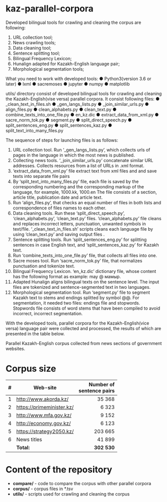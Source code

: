 # kaz-parallel-corpora

Developed bilingual tools for crawling and cleaning the corpus are following:
1) URL collection tool;
2) News crawling tools;
3) Data cleaning tool;
4) Sentence splitting tool;
5) Bilingual Frequency Lexicon;
6) Hunalign adapted for Kazakh-English language pair;
7) Morphological segmentation tools;

What you need to work with developed tools:
●	Python3(version 3.6 or later)
●	lxml
●	sacremoses
●	jupyter 
●	numpy
●	matplotlib


utils/ directory consist of developed bilingual tools for crawling and cleaning the Kazakh-English(vise versa) parallel corpora. It consist following files:
●	_clean_text_in_files.sh
●	_gen_langs_lists.py
●	_join_similar_urls.py
●	align_files.py
●	clean_alphabets.py
●	clean_text.py
●	combine_texts_into_one_file.py
●	en_kz.dic
●	extract_data_from_xml.py
●	sacre_norm_tok.py
●	segment.py
●	split_direct_speech.py
●	split_sentences_eng.py
●	split_sentences_kaz.py
●	split_text_into_many_files.py

The sequence of steps for launching files is as follows:
1.	URL collection tool. Run ‘_gen_langs_lists.py’, which collects urls of pages in the language in which the most news is published. 
2.	Collecting news tools. ‘_join_similar_urls.py’ concatenate  similar URL addresses. Collects resources from a list of URLs in .xml format. 
3.	‘extract_data_from_xml.py’ file extract text from xml files and  and save texts into separate file pairs
4.	By ‘split_text_into_many_files.py’ file, each file is saved by the corresponding numbering and the corresponding markup of the language, for example, 1000.kk, 1000.en The file consists of a section, article title, publication date and article text.
5.	Run ‘align_files.py’, that checks an equal number of files in both lists and correspondence of files names to each other.
6.	Data cleaning tools.  Run these ‘split_direct_speech.py’, ‘clean_alphabets.py’, ‘clean_text.py’ files. ‘clean_alphabets.py’ file cleans and replaces incorrect letters, punctuation, unwanted symbols in text/file. ‘_clean_text_in_files.sh’ scripts cleans each language file by using ‘clean_text.py’ and saving output files .
7.	Sentence splitting tools. Run ‘split_sentences_eng.py’ for splitting sentences in case English text, and ‘split_sentences_kaz.py’ for Kazakh text.
8.	Run ‘combine_texts_into_one_file.py’ file, that collects all files into one.
9.	Sacre moses tool. Run ‘sacre_norm_tok.py’ file, that normalizes punctuation and tokenize text.
10.	Bilingual Frequency Lexicon. ‘en_kz.dic’ dictionary file, whose content has the following format as example: may @ мамыр.
11.	Adapted Hunalign aligns bilingual texts on the sentence level. The input files are tokenized and sentence-segmented text in two languages.
12.	 Morphological segmentation tool. Run ‘segment.py’ file to segment Kazakh text to stems and endings splitted by symbol @@. For segmentation, it needed two files: endings file and stopwords. Stopwords file consists of word stems that have been compiled to avoid incorrect, incorrect segmentation. 

With the developed tools, parallel corpora for the Kazakh-English(vice versa) language pair were collected and processed, the results of which are presented in the table below. 

Parallel Kazakh-English corpus collected from news sections of government websites.


# Corpus size

| # | Web-site                  | Number of<br />sentence pairs
| - | ------------------------- | -----------------------------:
| 1 | http://www.akorda.kz/     |  35&nbsp;368
| 2 | https://primeminister.kz/ |   6&nbsp;323
| 3 | http://www.mfa.gov.kz/    |   9&nbsp;152
| 4 | http://economy.gov.kz/    |   6&nbsp;123
| 5 | https://strategy2050.kz/  | 203&nbsp;665
| 6 | News titles               |  41&nbsp;899
|   | **Total:**                | **302&nbsp;530**

# Content of the repository

- **compare/** - code to compare the corpus with other parallel corpora
- **corpus/** - corpus files in *.tsv
- **utils/** - scripts used for crawling and cleaning the corpus
